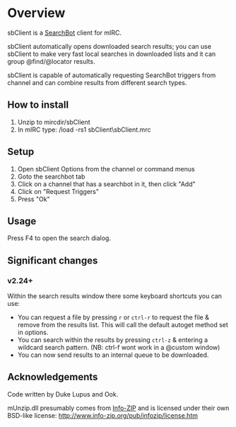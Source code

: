 # Overview

sbClient is a [SearchBot](http://dukelupus.com/searchbot) client for mIRC.

sbClient automatically opens downloaded search results; you can use sbClient to make very fast local searches in downloaded lists and it can group @find/@locator results. 

sbClient is capable of automatically requesting SearchBot triggers from channel and can combine results from different search types.

## How to install

1. Unzip to mircdir/sbClient
2. In mIRC type: /load -rs1 sbClient\sbClient.mrc

## Setup

1. Open sbClient Options from the channel or command menus
2. Goto the searchbot tab
3. Click on a channel that has a searchbot in it, then click "Add"
4. Click on "Request Triggers"
5. Press "Ok"

## Usage

Press F4 to open the search dialog.

## Significant changes

### v2.24+

Within the search results window there some keyboard shortcuts you can use:
* You can request a file by pressing `r` or `ctrl-r` to request the file & remove from the results list.
  This will call the default autoget method set in options.
* You can search within the results by pressing `ctrl-z` & entering a wildcard search pattern. (NB: ctrl-f wont work in a @custom window)
* You can now send results to an internal queue to be downloaded.

## Acknowledgements

Code written by Duke Lupus and Ook.

mUnzip.dll presumably comes from [Info-ZIP](http://www.info-zip.org/) and is licensed under their own BSD-like license: http://www.info-zip.org/pub/infozip/license.htm
